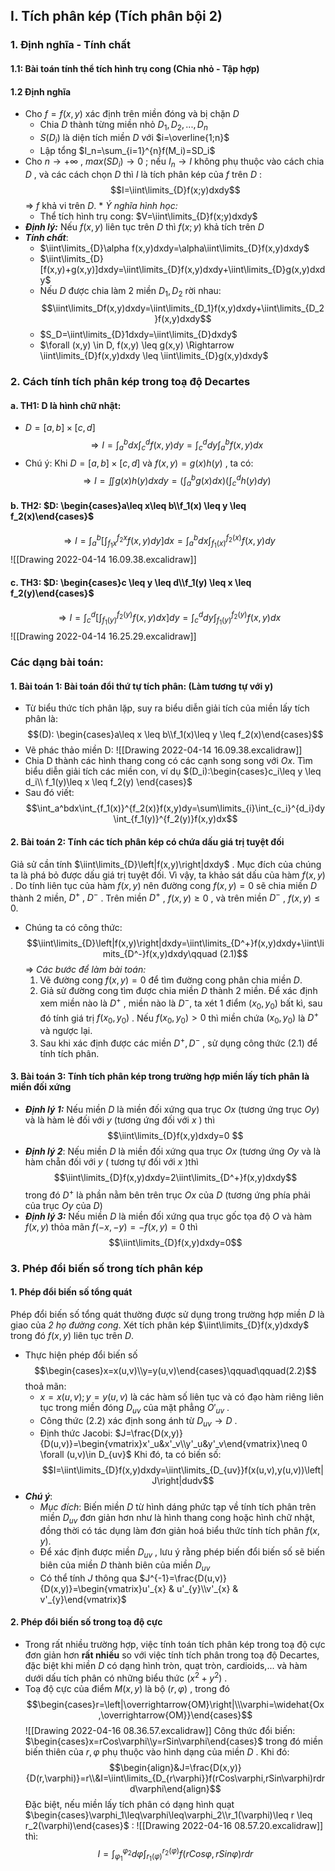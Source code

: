 ## I. Tích phân kép (Tích phân bội 2)
### 1. Định nghĩa - Tính chất
#### 1.1: Bài toán tính thể tích hình trụ cong (Chia nhỏ - Tập hợp)
#### 1.2 Định nghĩa
- Cho $f=f(x,y)$ xác định trên miền đóng và bị chặn $D$
	- Chia $D$ thành từng miền nhỏ $D_1,D_2,...,D_n$ 
	- $S(D_i)$ là diện tích miền $D$ với $i=\overline{1;n}$ 
	- Lập tổng $I_n=\sum_{i=1}^{n}f(M_i)=SD_i$ 
- Cho $n \to +\infty$  , $max(SD_i) \to 0$ ; nếu $I_n\to I$ không phụ thuộc vào cách chia $D$ , và các cách chọn $D$ thì $I$ là tích phân kép của $f$ trên $D$ :$$I=\iint\limits_{D}f(x;y)dxdy$$
$\Rightarrow$ $f$ khả vi trên $D$.
$\ast$ *Ý nghĩa hình học:*
	- Thể tích hình trụ cong: $V=\iint\limits_{D}f(x;y)dxdy$ 
- ***Định lý:*** Nếu $f(x,y)$ liên tục trên $D$ thì $f(x;y)$ khả tích trên $D$
- ***Tính chất***:
	- $\iint\limits_{D}\alpha f(x,y)dxdy=\alpha\iint\limits_{D}f(x,y)dxdy$  
	- $\iint\limits_{D}[f(x,y)+g(x,y)]dxdy=\iint\limits_{D}f(x,y)dxdy+\iint\limits_{D}g(x,y)dxdy$ 
	- Nếu $D$ được chia làm 2 miền $D_1,D_2$ rời nhau: $$\iint\limits_Df(x,y)dxdy=\iint\limits_{D_1}f(x,y)dxdy+\iint\limits_{D_2}f(x,y)dxdy$$
	- $S_D=\iint\limits_{D}1dxdy=\iint\limits_{D}dxdy$ 
	- $\forall (x,y) \in D, f(x,y) \leq g(x,y) \Rightarrow \iint\limits_{D}f(x,y)dxdy \leq \iint\limits_{D}g(x,y)dxdy$ 
### 2. Cách tính tích phân kép trong toạ độ Decartes
#### a. TH1: D là hình chữ nhật:
- $D=[a,b]\times[c,d]$  
$$\Rightarrow I=\int_{a}^{b}dx\int_{c}^{d}f(x,y)dy=\int_{c}^{d}dy\int_{a}^{b}f(x,y)dx $$
- Chú ý: Khi $D=[a,b]\times[c,d]$ và $f(x,y)=g(x)h(y)$ , ta có:
$$\Rightarrow I=\iint g(x)h(y)dxdy=\left(\int_{a}^{b}g(x)dx\right)\left(\int_{c}^{d}h(y)dy\right)$$
#### b. TH2: $D: \begin{cases}a\leq x\leq b\\f_1(x) \leq y \leq f_2(x)\end{cases}$ 
$$\Rightarrow I=\int_a^b\left[\int_{f_1x}^{f_2x}f(x,y)dy\right]dx=\int_a^bdx\int_{f_1(x)}^{f_2(x)}f(x,y)dy$$
![[Drawing 2022-04-14 16.09.38.excalidraw]] 
#### c. TH3: $D: \begin{cases}c \leq y \leq d\\f_1(y) \leq x \leq f_2(y)\end{cases}$  
$$\Rightarrow I = \int_c^d\left[\int_{f_1(y)}^{f_2(y)}f(x,y)dx\right]dy=\int_c^ddy\int_{f_1(y)}^{f_2(y)}f(x,y)dx$$
![[Drawing 2022-04-14 16.25.29.excalidraw]]
### Các dạng bài toán:
#### 1. Bài toán 1: Bài toán đổi thứ tự tích phân: (Làm tương tự với y)
- Từ biểu thức tích phân lặp, suy ra biểu diễn giải tích của miền lấy tích phân là: $$(D): \begin{cases}a\leq x \leq b\\f_1(x)\leq y \leq f_2(x)\end{cases}$$
- Vẽ phác thảo miền D:
![[Drawing 2022-04-14 16.09.38.excalidraw]]
- Chia D thành các hình thang cong có các cạnh song song với $Ox$. Tìm biểu diễn giải tích các miền con, ví dụ $(D_i):\begin{cases}c_i\leq y \leq d_i\\ f_1(y)\leq x \leq f_2(y) \end{cases}$ 
- Sau đó viết: $$\int_a^bdx\int_{f_1(x)}^{f_2(x)}f(x,y)dy=\sum\limits_{i}\int_{c_i}^{d_i}dy\int_{f_1(y)}^{f_2(y)}f(x,y)dx$$
#### 2. Bài toán 2: Tính các tích phân kép có chứa dấu giá trị tuyệt đối
Giả sử cần tính $\iint\limits_{D}\left|f(x,y)\right|dxdy$ .
Mục đích của chúng ta là phá bỏ được dấu giá trị tuyệt đối. Vì vậy, ta khảo sát dấu của hàm $f(x,y)$ . Do tính liên tục của hàm $f(x,y)$ nên đường cong $f(x,y)=0$ sẽ chia miền $D$ thành 2 miền, $D^+\;,\;D^-$ . Trên miền $D^+$ , $f(x,y)\ge0$ , và trên miền $D^-$ , $f(x,y)\leq0$. 

- Chúng ta có công thức: $$\iint\limits_{D}\left|f(x,y)\right|dxdy=\iint\limits_{D^+}f(x,y)dxdy+\iint\limits_{D^-}f(x,y)dxdy\qquad (2.1)$$
$\Rightarrow$ *Các bước để làm bài toán:*
	1. Vẽ đường cong $f(x,y)=0$ để tìm đường cong phân chia miền $D$.
	2. Giả sử đường cong tìm được chia miền $D$ thành 2 miền. Để xác định xem miền nào là $D^+$ , miền nào là $D^-$, ta xét 1 điểm $(x_0,y_0)$ bất kì, sau đó tính giá trị $f(x_0,y_0)$ . Nếu $f(x_0,y_0)\gt0$ thì miền chứa $(x_0,y_0)$ là $D^+$ và ngược lại.
	3. Sau khi xác định được các miền $D^+,D^-$ , sử dụng công thức $(2.1)$ để tính tích phân.
#### 3. Bài toán 3: Tính tích phân kép trong trường hợp miền lấy tích phân là miền đối xứng
- ***Định lý 1:*** Nếu miền $D$ là miền đối xứng qua trục $Ox$ (tương ứng trục $Oy$) và là hàm lẻ đối với $y$ (tương ứng đối với $x$ ) thì $$\iint\limits_{D}f(x,y)dxdy=0 $$
- ***Định lý 2***: Nếu miền $D$ là miền đối xứng qua trục $Ox$ (tương ứng $Oy$ và là hàm chẵn đối với $y$ ( tương tự đối với $x$ )thì $$\iint\limits_{D}f(x,y)dxdy=2\iint\limits_{D^+}f(x,y)dxdy$$
trong đó $D^+$ là phần nằm bên trên trục $Ox$ của $D$ (tương ứng phía phải của trục $Oy$ của $D$) 
- ***Định lý 3:*** Nếu miền $D$ là miền đối xứng qua trục gốc tọa độ $O$ và hàm $f(x, y)$ thỏa mãn $f(-x,-y)=-f(x,y)=0$ thì$$\iint\limits_{D}f(x,y)dxdy=0$$
### 3. Phép đổi biến số trong tích phân kép
#### 1. Phép đổi biến số tổng quát
Phép đổi biến số tổng quát thường được sử dụng trong trường hợp miền $D$ là giao của *2 họ đường cong*. Xét tích phân kép $\iint\limits_{D}f(x,y)dxdy$  trong đó $f(x,y)$ liên tục trên $D$. 
- Thực hiện phép đổi biến số$$\begin{cases}x=x(u,v)\\y=y(u,v)\end{cases}\qquad\qquad(2.2)$$
thoả mãn:
	- $x=x(u,v);y=y(u,v)$ là các hàm số liên tục và có đạo hàm riêng liên tục trong miền đóng $D_{uv}$ của mặt phẳng $O'_{uv}$ .
	- Công thức $(2.2)$ xác định song ánh từ $D_{uv}\to D$ .
	- Định thức Jacobi: $J=\frac{D(x,y)}{D(u,v)}=\begin{vmatrix}x'_u&x'_v\\y'_u&y'_v\end{vmatrix}\neq 0 \forall (u,v)\in D_{uv}$
Khi đó, ta có biến số:
$$I=\iint\limits_{D}f(x,y)dxdy=\iint\limits_{D_{uv}}f(x(u,v),y(u,v))\left|J\right|dudv$$
- ***Chú ý***:
	- *Mục đích*: Biến miền $D$ từ hình dáng phức tạp về tính tích phân trên miền $D_{uv}$ đơn giản hơn như là hình thang cong hoặc hình chữ nhật, đồng thời có tác dụng làm đơn giản hoá biểu thức tính tích phân $f(x,y)$.
	- Để xác định được miền $D_{uv}$ , lưu ý rằng phép biến đổi biến số sẽ biến biên của miền $D$ thành biên của miền $D_{uv}$ 
	- Có thể tính $J$ thông qua $J^{-1}=\frac{D(u,v)}{D(x,y)}=\begin{vmatrix}u'_{x} & u'_{y}\\v'_{x} & v'_{y}\end{vmatrix}$
#### 2. Phép đổi biến số trong toạ độ cực
- Trong rất nhiều trường hợp, việc tính toán tích phân kép trong toạ độ cực đơn giản hơn **rất nhiều** so với việc tính tích phân trong toạ độ Decartes, đặc biệt khi miền $D$ có dạng hình tròn, quạt tròn, cardioids,... và hàm dưới dấu tích phân có những biểu thức $(x^2+y^2)$ .
- Toạ độ cực của điểm $M(x,y)$ là bộ $(r,\varphi)$ , trong đó $$\begin{cases}r=\left|\overrightarrow{OM}\right|\\\varphi=\widehat{Ox,\overrightarrow{OM}}\end{cases}$$
![[Drawing 2022-04-16 08.36.57.excalidraw]]
Công thức đổi biến: $\begin{cases}x=rCos\varphi\\y=rSin\varphi\end{cases}$ trong đó miền biến thiên của $r,\varphi$ phụ thuộc vào hình dạng của miền $D$ . Khi đó:$$\begin{align}&J=\frac{D(x,y)}{D(r,\varphi)}=r\\&I=\iint\limits_{D_{r\varphi}}f(rCos\varphi,rSin\varphi)rdrd\varphi\end{align}$$
Đặc biệt, nếu miền lấy tích phân có dạng hình quạt $\begin{cases}\varphi_1\leq\varphi\leq\varphi_2\\r_1(\varphi)\leq r \leq r_2(\varphi)\end{cases}$ :
![[Drawing 2022-04-16 08.57.20.excalidraw]]
thì: $$I=\int_{\varphi_1}^{\varphi_2}d\varphi\int_{r_1(\varphi)}^{r_2(\varphi)}f(rCos\varphi,rSin\varphi)rdr$$
